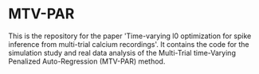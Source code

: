 # **MTV-PAR**

This is the repository for the paper 'Time-varying l0 optimization for spike inference from multi-trial calcium recordings'.
It contains the code for the simulation study and real data analysis of the Multi-Trial time-Varying Penalized Auto-Regression (MTV-PAR) method.
